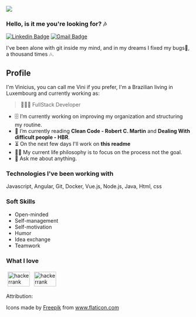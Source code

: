 ![](https://visitor-badge.glitch.me/badge?page_id=vinicoreia.vinicoreia)

### Hello, is it me you're looking for? 🎶
[![Linkedin Badge](https://img.shields.io/badge/-Vinicius-blue?style=flat-square&logo=Linkedin&logoColor=white&link=https://www.linkedin.com/in/vinicius-filgueiras/)](https://www.linkedin.com/in/vinicius-filgueiras/)
[![Gmail Badge](https://img.shields.io/badge/-viniciusfilgf@gmail.com-c14438?style=flat-square&logo=Gmail&logoColor=white&link=mailto:viniciusfilgf@gmail.com)](mailto:viniciusfilgf@gmail.com)

I've been alone with git inside my mind, and in my dreams I fixed my bugs🐞, a thousand times 🎶.

## Profile
I'm Vinicius, you can call me Vini if you prefer, I'm a Brazilian living in Luxembourg and currently working as:
> 👨🏻‍💻 FullStack Developer

- 🗄️ I’m currently working on improving my organization and structuring my routine.
- 📖 I’m currently reading **Clean Code - Robert C. Martin** and **Dealing With difficult people - HBR**.
- ⏳ On the next few days I'll work on **this readme**
- 🤔💭 My current life philosophy is to focus on the process not the goal.
- 💬 Ask me about anything.

### Technologies I've been working with
Javascript, Angular, Git, Docker, Vue.js, Node.js, Java, Html, css

### Soft Skills
- Open-minded
- Self-management
- Self-motivation
- Humor
- Idea exchange
- Teamwork
  
### What I love

<img src="https://www.flaticon.com/svg/vstatic/svg/3884/3884879.svg?token=exp=1611955003~hmac=2fc616b3cf1beaa2b21967c5a45feb9b" alt="hackerrank" style="height: 40px; width: 60px; vertical-align:top; margin:4px">
<img src="https://www.flaticon.com/svg/vstatic/svg/3886/3886683.svg?token=exp=1611955188~hmac=74975d54b3eaa39572efcc21bdb6301a" alt="hackerrank" style="height: 40px; width: 60px; vertical-align:top; margin:4px">
  
Attribution: <div>Icons made by <a href="https://www.freepik.com" title="Freepik">Freepik</a> from <a href="https://www.flaticon.com/" title="Flaticon">www.flaticon.com</a></div>